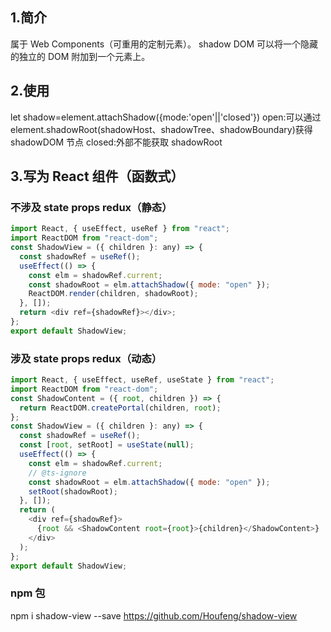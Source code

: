 ## 1.简介

属于 Web Components（可重用的定制元素）。
shadow DOM 可以将一个隐藏的独立的 DOM 附加到一个元素上。

## 2.使用

let shadow=element.attachShadow({mode:'open'||'closed'})
open:可以通过 element.shadowRoot(shadowHost、shadowTree、shadowBoundary)获得 shadowDOM 节点
closed:外部不能获取 shadowRoot

## 3.写为 React 组件（函数式）

### 不涉及 state props redux（静态）

```javascript
import React, { useEffect, useRef } from "react";
import ReactDOM from "react-dom";
const ShadowView = ({ children }: any) => {
  const shadowRef = useRef();
  useEffect(() => {
    const elm = shadowRef.current;
    const shadowRoot = elm.attachShadow({ mode: "open" });
    ReactDOM.render(children, shadowRoot);
  }, []);
  return <div ref={shadowRef}></div>;
};
export default ShadowView;
```

### 涉及 state props redux（动态）

```javascript
import React, { useEffect, useRef, useState } from "react";
import ReactDOM from "react-dom";
const ShadowContent = ({ root, children }) => {
  return ReactDOM.createPortal(children, root);
};
const ShadowView = ({ children }: any) => {
  const shadowRef = useRef();
  const [root, setRoot] = useState(null);
  useEffect(() => {
    const elm = shadowRef.current;
    // @ts-ignore
    const shadowRoot = elm.attachShadow({ mode: "open" });
    setRoot(shadowRoot);
  }, []);
  return (
    <div ref={shadowRef}>
      {root && <ShadowContent root={root}>{children}</ShadowContent>}
    </div>
  );
};
export default ShadowView;
```

### npm 包

npm i shadow-view --save
https://github.com/Houfeng/shadow-view
